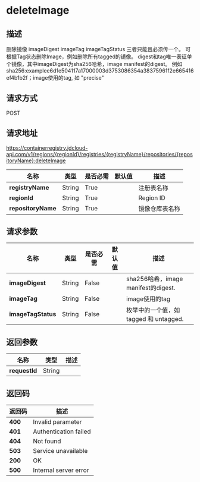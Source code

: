 # deleteImage


## 描述
删除镜像
imageDigest imageTag imageTagStatus 三者只能且必须传一个。
可根据Tag状态删除Image，例如删除所有tagged的镜像。
digest和tag唯一表征单个镜像，其中imageDigest为sha256哈希，image manifest的digest。
例如 sha256:examplee6d1e504117a17000003d3753086354a38375961f2e665416ef4b1b2f；image使用的tag, 如  "precise" 


## 请求方式
POST

## 请求地址
https://containerregistry.jdcloud-api.com/v1/regions/{regionId}/registries/{registryName}/repositories/{repositoryName}:deleteImage

|名称|类型|是否必需|默认值|描述|
|---|---|---|---|---|
|**registryName**|String|True| |注册表名称|
|**regionId**|String|True| |Region ID|
|**repositoryName**|String|True| |镜像仓库表名称|

## 请求参数
|名称|类型|是否必需|默认值|描述|
|---|---|---|---|---|
|**imageDigest**|String|False| |sha256哈希，image manifest的digest.|
|**imageTag**|String|False| |image使用的tag|
|**imageTagStatus**|String|False| |枚举中的一个值，如 tagged 和 untagged.|


## 返回参数
|名称|类型|描述|
|---|---|---|
|**requestId**|String| |


## 返回码
|返回码|描述|
|---|---|
|**400**|Invalid parameter|
|**401**|Authentication failed|
|**404**|Not found|
|**503**|Service unavailable|
|**200**|OK|
|**500**|Internal server error|
